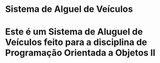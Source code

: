 # Sistema de Alguel de Veículos
# Este é um Sistema de Aluguel de Veículos feito para a disciplina de Programação Orientada a Objetos II
